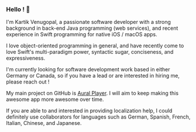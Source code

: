### Hello ! 👋

I'm Kartik Venugopal, a passionate software developer with a strong background in back-end Java programming (web services), and recent experience in Swift programming for native iOS / macOS apps.

I love object-oriented programming in general, and have recently come to love Swift's multi-paradigm power, syntactic sugar, conciseness, and expressiveness.

I'm currently looking for software development work based in either Germany or Canada, so if you have a lead or are interested in hiring me, please reach out !

My main project on GitHub is [Aural Player](https://github.com/maculateConception/aural-player). I will aim to keep making this awesome app more awesome over time.

If you are able to and interested in providing localization help, I could definitely use collaborators for languages such as German, Spanish, French, Italian, Chinese, and Japanese.

<!--
**maculateConception/maculateConception** is a ✨ _special_ ✨ repository because its `README.md` (this file) appears on your GitHub profile.

Here are some ideas to get you started:

- 🔭 I’m currently working on ...
- 🌱 I’m currently learning ...
- 👯 I’m looking to collaborate on ...
- 🤔 I’m looking for help with ...
- 💬 Ask me about ...
- 📫 How to reach me: ...
- 😄 Pronouns: ...
- ⚡ Fun fact: ...
-->
